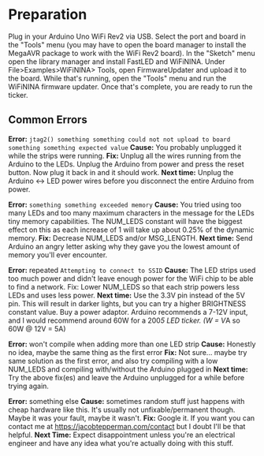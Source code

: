 

# Preparation

Plug in your Arduino Uno WiFi Rev2 via USB. Select
the port and board in the "Tools" menu (you may have
to open the board manager to install the MegaAVR
package to work with the WiFi Rev2 board). In the
"Sketch" menu open the library manager and install
FastLED and WiFiNINA. Under File>Examples>WiFiNINA>
Tools, open FirmwareUpdater and upload it to the
board. While that's running, open the "Tools" menu
and run the WiFiNINA firmware updater. Once that's
complete, you are ready to run the ticker.



## Common Errors
**Error:** `jtag2() something something could not not upload to board something something expected value`
**Cause:** You probably unplugged it while the strips were running.
**Fix:** Unplug all the wires running from the Arduino to the LEDs. Unplug the Arduino from power and press the reset button. Now plug it back in and it should work.
**Next time:** Unplug the Arduino <-> LED power wires before you disconnect the entire Arduino from power.

**Error:** `something something exceeded memory`
**Cause:** You tried using too many LEDs and too many maximum characters in the message for the LEDs tiny memory capabilities. The NUM_LEDS constant will have the biggest effect on this as each increase of 1 will take up about 0.25% of the dynamic memory.
**Fix:** Decrease NUM_LEDS and/or MSG_LENGTH.
**Next time:** Send Arduino an angry letter asking why they gave you the lowest amount of memory you'll ever encounter.

**Error:** repeated `Attempting to connect to SSID`
**Cause:** The LED strips used too much power and didn't leave enough power for the WiFi chip to be able to find a network.
Fix: Lower NUM_LEDS so that each strip powers less LEDs and uses less power.
**Next time:** Use the 3.3V pin instead of the 5V pin. This will result in darker lights, but you can try a higher BRIGHTNESS constant value. Buy a power adaptor. Arduino recommends a 7-12V input, and I would recommend around 60W for a 200*5 LED ticker. (W = V*A so 60W @ 12V = 5A)

**Error:** won't compile when adding more than one LED strip
**Cause:** Honestly no idea, maybe the same thing as the first error
**Fix:** Not sure... maybe try same solution as the first error, and also try compiling with a low NUM_LEDS and compiling with/without the Arduino plugged in
**Next time:** Try the above fix(es) and leave the Arduino unplugged for a while before trying again.

**Error:** something else
**Cause:** sometimes random stuff just happens with cheap hardware like this. It's usually not unfixable/permanent though. Maybe it was your fault, maybe it wasn't.
**Fix:** Google it. If you want you can contact me at https://jacobtepperman.com/contact but I doubt I'll be that helpful.
**Next Time:** Expect disappointment unless you're an electrical engineer and have any idea what you're actually doing with this stuff.
